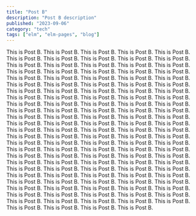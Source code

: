 ```yaml
---
title: "Post B"
description: "Post B description"
published: "2023-09-06"
category: "tech"
tags: ["elm", "elm-pages", "blog"]
---
```


This is Post B.
This is Post B.
This is Post B.
This is Post B.
This is Post B.
This is Post B.
This is Post B.
This is Post B.
This is Post B.
This is Post B.
This is Post B.
This is Post B.
This is Post B.
This is Post B.
This is Post B.
This is Post B.
This is Post B.
This is Post B.
This is Post B.
This is Post B.
This is Post B.
This is Post B.
This is Post B.
This is Post B.
This is Post B.
This is Post B.
This is Post B.
This is Post B.
This is Post B.
This is Post B.
This is Post B.
This is Post B.
This is Post B.
This is Post B.
This is Post B.
This is Post B.
This is Post B.
This is Post B.
This is Post B.
This is Post B.
This is Post B.
This is Post B.
This is Post B.
This is Post B.
This is Post B.
This is Post B.
This is Post B.
This is Post B.
This is Post B.
This is Post B.
This is Post B.
This is Post B.
This is Post B.
This is Post B.
This is Post B.
This is Post B.
This is Post B.
This is Post B.
This is Post B.
This is Post B.
This is Post B.
This is Post B.
This is Post B.
This is Post B.
This is Post B.
This is Post B.
This is Post B.
This is Post B.
This is Post B.
This is Post B.
This is Post B.
This is Post B.
This is Post B.
This is Post B.
This is Post B.
This is Post B.
This is Post B.
This is Post B.
This is Post B.
This is Post B.
This is Post B.
This is Post B.
This is Post B.
This is Post B.
This is Post B.
This is Post B.
This is Post B.
This is Post B.
This is Post B.
This is Post B.
This is Post B.
This is Post B.
This is Post B.
This is Post B.
This is Post B.
This is Post B.
This is Post B.
This is Post B.
This is Post B.
This is Post B.
This is Post B.
This is Post B.
This is Post B.
This is Post B.
This is Post B.
This is Post B.
This is Post B.
This is Post B.
This is Post B.
This is Post B.
This is Post B.
This is Post B.
This is Post B.
This is Post B.
This is Post B.
This is Post B.
This is Post B.
This is Post B.
This is Post B.
This is Post B.
This is Post B.
This is Post B.
This is Post B.
This is Post B.
